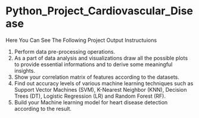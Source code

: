# Python_Project_Cardiovascular_Disease
Here You Can See The Following Project Output Instructuions
1. Perform data pre-processing operations.
2. As a part of data analysis and visualizations draw all the possible plots to provide essential informations and to derive some meaningful insights.
3. Show your correlation matrix of features according to the datasets.
4. Find out accuracy levels of various machine learning techniques such as Support Vector Machines (SVM), K-Nearest Neighbor (KNN), Decision Trees (DT), Logistic Regression (LR) and Random Forest (RF).
5. Build your Machine learning model for heart disease detection according to the result.
